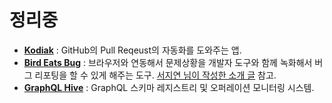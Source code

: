 # 정리중

* [**Kodiak**](https://kodiakhq.com/) : GitHub의 Pull Reqeust의 자동화를 도와주는 앱.
* [**Bird Eats Bug**](https://birdeatsbug.com/) : 브라우저와 연동해서 문제상황을 개발자 도구와 함께 녹화해서 버그 리포팅을 할 수 있게 해주는 도구. [서지연 님이 작성한 소개 글](https://jiyeonseo.github.io/2022/10/09/bird-eats-bug/) 참고.
* [**GraphQL Hive**](https://graphql-hive.com/) : GraphQL 스키마 레지스트리 및 오퍼레이션 모니터링 시스템.
